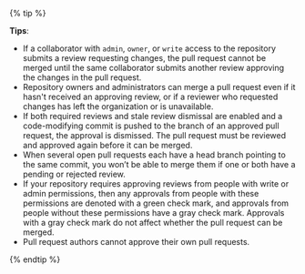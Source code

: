 {% tip %}

**Tips**:
* If a collaborator with `admin`, `owner`, or `write` access to the repository submits a review requesting changes, the pull request cannot be merged until the same collaborator submits another review approving the changes in the pull request.
* Repository owners and administrators can merge a pull request even if it hasn't received an approving review, or if a reviewer who requested changes has left the organization or is unavailable.
* If both required reviews and stale review dismissal are enabled and a code-modifying commit is pushed to the branch of an approved pull request, the approval is dismissed. The pull request must be reviewed and approved again before it can be merged.
* When several open pull requests each have a head branch pointing to the same commit, you won’t be able to merge them if one or both have a pending or rejected review.
* If your repository requires approving reviews from people with write or admin permissions, then any approvals from people with these permissions are denoted with a green check mark, and approvals from people without these permissions have a gray check mark. Approvals with a gray check mark do not affect whether the pull request can be merged.
* Pull request authors cannot approve their own pull requests.

{% endtip %}
